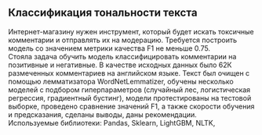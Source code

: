 ## Классификация тональности текста
Интернет-магазину нужен инструмент, который будет искать токсичные комментарии и отправлять их на модерацию. Требуется построить модель со значением метрики качества F1 не меньше 0.75.  
Стояла задача обучить модель классифицировать комментарии на позитивные и негативные. В качестве исходных данных было 62К размеченных комментариев на английском языке.
Текст был очищен с помощью лемматизатора WordNetLemmatizer, обучены несколько моделей с подбором гиперпараметров (случайный лес, логистическая регрессия, градиентный бустинг), модели протестированы на тестовой выборке, проведено сравнение значений F1, а также скорости обучения и предсказания, сделаны выводы, даны рекомендации.  
Используемые библиотеки: Pandas, Sklearn, LightGBM, NLTK, 
